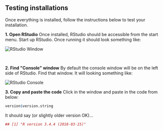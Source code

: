 ## Testing installations

Once everything is installed, follow the instructions below to test your installation.

**1. Open RStudio**
Once installed, RStudio should be accessible from the start menu.  Start up RStudio.  Once running it should look something like:

![RStudio Window]({{site.baseurl}}/img/rstudio.png)

<br>

**2. Find "Console" window**
By default the console window will be on the left side of RStudio.  Find that window.  It will looking something like:  

![RStudio Console]({{site.baseurl}}/img/rstudio_console.png)

**3. Copy and paste the code**
Click in the window and paste in the code from below:

```r
version$version.string
```

It should say (or slightly older version OK)...

```r
## [1] "R version 3.4.4 (2018-03-15)"
```
